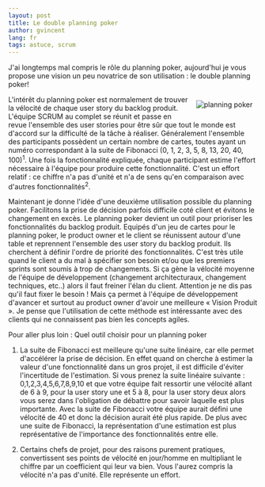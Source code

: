```yaml
---
layout: post
title: Le double planning poker
author: gvincent
lang: fr
tags: astuce, scrum
---
```

J'ai longtemps mal compris le rôle du planning poker, aujourd'hui je vous propose une vision un peu novatrice de son utilisation : le double planning poker!

<!--more-->

<div style="float: right; margin:10px;"><img src="https://lh3.googleusercontent.com/-mz050MogDw4/TyPXWXcWMfI/AAAAAAAABrM/wFoLfx_cXnI/s800/images.jpg" alt="planning poker"></div>

L'intérêt du planning poker est normalement de trouver la vélocité de chaque user story du backlog produit. L'équipe SCRUM au complet se réunit et passe en revue l'ensemble des user stories pour être sûr que tout le monde est d'accord sur la difficulté de la tâche à réaliser. Généralement l'ensemble des participants possèdent un certain nombre de cartes, toutes ayant un numéro correspondant à la suite de Fibonacci (0, 1, 2, 3, 5, 8, 13, 20, 40, 100)<sup>1</sup>. Une fois la fonctionnalité expliquée, chaque participant estime l'effort nécessaire à l'équipe pour produire cette fonctionnalité. C'est un effort relatif : ce chiffre n'a pas d'unité et n'a de sens qu'en comparaison avec d'autres fonctionnalités<sup>2</sup>.

Maintenant je donne l'idée d'une deuxième utilisation possible du planning poker. Facilitons la prise de décision parfois difficile coté client et évitons le changement en excès. Le planning poker devient un outil pour prioriser les fonctionnalités du backlog produit. Equipés d'un jeu de cartes pour le planning poker, le  product owner et le client se réunissent autour d'une table et reprennent l'ensemble des user story du backlog produit. Ils cherchent à définir l'ordre de priorité des fonctionnalités. C'est très utile quand le client a du mal à spécifier son besoin et/ou que les premiers sprints sont soumis à trop de changements. Si ça gène la vélocité moyenne de l'équipe de développement (changement architecturaux, changement techniques, etc..) alors il faut freiner l'élan du client. Attention je ne dis pas qu'il faut fixer le besoin ! Mais ça permet à l'équipe de développement d'avancer et surtout au product owner d'avoir une meilleure « Vision Produit ». Je pense que l'utilisation de cette méthode est intéressante avec des clients qui ne connaissent pas bien les concepts agiles.

Pour aller plus loin :
Quel outil choisir pour un planning poker


1. La suite de Fibonacci est meilleure qu'une suite linéaire, car elle permet d'accélérer la prise de décision. En effet quand on cherche à estimer la valeur d'une fonctionnalité dans un gros projet, il est difficile d'éviter l'incertitude de l'estimation. Si vous prenez la suite linéaire suivante : 0,1,2,3,4,5,6,7,8,9,10 et que votre équipe fait ressortir une vélocité allant de 6 à 9, pour la user story une et 5 à 8, pour la user story deux alors vous serez dans l'obligation de débattre pour savoir laquelle est plus importante. Avec la suite de Fibonacci votre équipe aurait défini une vélocité de 40 et donc la décision aurait été plus rapide. De plus avec une suite de Fibonacci, la représentation d'une estimation est plus représentative de l'importance des fonctionnalités entre elle.

2. Certains chefs de projet, pour des raisons purement pratiques, convertissent ses points de vélocité en jour/homme en multipliant le chiffre par un coefficient qui leur va bien. Vous l'aurez compris la vélocité n'a pas d'unité. Elle représente un effort.


